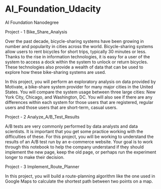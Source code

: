 # AI_Foundation_Udacity
AI Foundation Nanodegree


Project - 1
Bike_Share_Analysis

Over the past decade, bicycle-sharing systems have been growing in number and popularity in cities across the world. Bicycle-sharing systems allow users to rent bicycles for short trips, typically 30 minutes or less. Thanks to the rise in information technologies, it is easy for a user of the system to access a dock within the system to unlock or return bicycles. These technologies also provide a wealth of data that can be used to explore how these bike-sharing systems are used.

In this project, you will perform an exploratory analysis on data provided by Motivate, a bike-share system provider for many major cities in the United States. You will compare the system usage between three large cities: New York City, Chicago, and Washington, DC. You will also see if there are any differences within each system for those users that are registered, regular users and those users that are short-term, casual users.


Project - 2
Analyze_A/B_Test_Results

A/B tests are very commonly performed by data analysts and data scientists. It is important that you get some practice working with the difficulties of these.
For this project, you will be working to understand the results of an A/B test run by an e-commerce website. Your goal is to work through this notebook to help the company understand if they should implement the new page, keep the old page, or perhaps run the experiment longer to make their decision.

Project - 3
Implement_Route_Planner

In this project, you will build a route-planning algorithm like the one used in Google Maps to calculate the shortest path between two points on a map.
